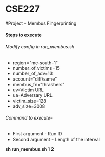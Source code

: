 # CSE227
#Project - Membus Fingerprinting

#### Steps to execute

###### Modify config in run_membus.sh
* region="me-south-1"
* number_of_victims=15
* number_of_adv=13
* account="diff/same"
* membus_fn="thrashers"
* uv=Victim URL
* ua=Adversary URL
* victim_size=128
* adv_size=3008

###### Command to execute-
* First argument - Run ID
* Second argument - Length of the interval

**sh run_membus.sh 1 2**


